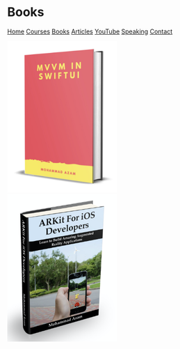 # Books

[Home](https://azamsharp.github.io)
[Courses](/courses)
[Books](/books)
[Articles](/articles)
[YouTube](https://www.youtube.com/channel/UCKvDySsrOVgUgRLhWHeyHJA?view_as=subscriber)
[Speaking](/speaking)
[Contact](/contact)

<a href="https://gum.co/VPSV">
<img src="_posts/images/mvvmswiftui.png" width="50%" height="50%">
</a>

<a href="https://gum.co/QOIq">
<img src="_posts/images/arkitforios.png" width="50%" height="50%">
</a>
